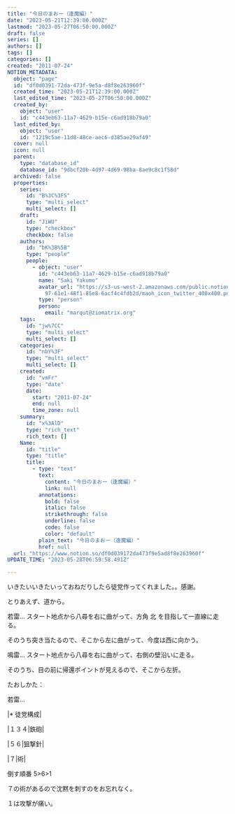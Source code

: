 ```yaml
---
title: "今日のまおー（逢魔編）"
date: "2023-05-21T12:39:00.000Z"
lastmod: "2023-05-27T06:50:00.000Z"
draft: false
series: []
authors: []
tags: []
categories: []
created: "2011-07-24"
NOTION_METADATA:
  object: "page"
  id: "df0d0391-72da-473f-9e5a-d8f8e263960f"
  created_time: "2023-05-21T12:39:00.000Z"
  last_edited_time: "2023-05-27T06:50:00.000Z"
  created_by:
    object: "user"
    id: "c443eb63-11a7-4629-b15e-c6ad918b79a0"
  last_edited_by:
    object: "user"
    id: "1219c5ae-11d8-48ce-aec6-d385ae29af49"
  cover: null
  icon: null
  parent:
    type: "database_id"
    database_id: "9dbcf20b-4d97-4d69-98ba-8ae9c8c1f58d"
  archived: false
  properties:
    series:
      id: "B%3C%3FS"
      type: "multi_select"
      multi_select: []
    draft:
      id: "JiWU"
      type: "checkbox"
      checkbox: false
    authors:
      id: "bK%3B%5B"
      type: "people"
      people:
        - object: "user"
          id: "c443eb63-11a7-4629-b15e-c6ad918b79a0"
          name: "Saki Yakumo"
          avatar_url: "https://s3-us-west-2.amazonaws.com/public.notion-static.com/3ad1c4\
            97-61e1-48f1-85e8-6acf4c4fdb2d/maoh_icon_twitter_400x400.png"
          type: "person"
          person:
            email: "marqut@ziomatrix.org"
    tags:
      id: "jw%7CC"
      type: "multi_select"
      multi_select: []
    categories:
      id: "nbY%3F"
      type: "multi_select"
      multi_select: []
    created:
      id: "vmFr"
      type: "date"
      date:
        start: "2011-07-24"
        end: null
        time_zone: null
    summary:
      id: "x%3AlD"
      type: "rich_text"
      rich_text: []
    Name:
      id: "title"
      type: "title"
      title:
        - type: "text"
          text:
            content: "今日のまおー（逢魔編）"
            link: null
          annotations:
            bold: false
            italic: false
            strikethrough: false
            underline: false
            code: false
            color: "default"
          plain_text: "今日のまおー（逢魔編）"
          href: null
  url: "https://www.notion.so/df0d039172da473f9e5ad8f8e263960f"
UPDATE_TIME: "2023-05-28T06:59:58.491Z"

---
```

<link rel="stylesheet" href="https://cdn.jsdelivr.net/npm/katex@0.16.2/dist/katex.min.css" integrity="sha384-bYdxxUwYipFNohQlHt0bjN/LCpueqWz13HufFEV1SUatKs1cm4L6fFgCi1jT643X" crossorigin="anonymous">


いきたいいきたいっておねだりしたら徒党作ってくれました。。感謝。


とりあえず、道から。


若雷… スタート地点から八尋を右に曲がって、方角 北 を目指して一直線に走る。


そのうち突き当たるので、そこから左に曲がって、今度は西に向かう。


鳴雷… スタート地点から八尋を右に曲がって、右側の壁沿いに走る。


そのうち、目の前に帰還ポイントが見えるので、そこから左折。


たおしかた：


若雷…


|* 徒党構成|


|１３４|鉄砲|


|５６|狙撃針|


|７|術|


倒す順番 5>6>1


７の術があるので沈黙を刺すのをお忘れなく。


１は攻撃が痛い。

